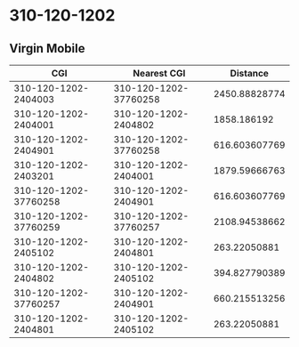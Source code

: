 # 310-120-1202
## Virgin Mobile


| CGI | Nearest CGI | Distance |
|-----|-------------|----------|
| 310-120-1202-2404003 | 310-120-1202-37760258 | 2450.88828774 |
| 310-120-1202-2404001 | 310-120-1202-2404802 | 1858.186192 |
| 310-120-1202-2404901 | 310-120-1202-37760258 | 616.603607769 |
| 310-120-1202-2403201 | 310-120-1202-2404001 | 1879.59666763 |
| 310-120-1202-37760258 | 310-120-1202-2404901 | 616.603607769 |
| 310-120-1202-37760259 | 310-120-1202-37760257 | 2108.94538662 |
| 310-120-1202-2405102 | 310-120-1202-2404801 | 263.22050881 |
| 310-120-1202-2404802 | 310-120-1202-2405102 | 394.827790389 |
| 310-120-1202-37760257 | 310-120-1202-2404901 | 660.215513256 |
| 310-120-1202-2404801 | 310-120-1202-2405102 | 263.22050881 |
